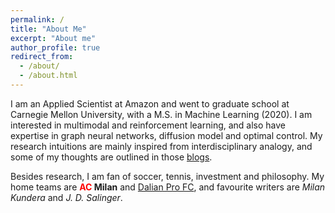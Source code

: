 ```yaml
---
permalink: /
title: "About Me"
excerpt: "About me"
author_profile: true
redirect_from: 
  - /about/
  - /about.html
---
```


I am an Applied Scientist at Amazon and went to graduate school at Carnegie Mellon University, with a M.S. in Machine Learning (2020). I am interested in multimodal and reinforcement learning, and also have expertise in graph neural networks, diffusion model and optimal control. My research intuitions are mainly inspired from interdisciplinary analogy, and some of my thoughts are outlined in those [blogs](https://milanlx.github.io/blog/).

Besides research, I am fan of soccer, tennis, investment and philosophy. My home teams are **<span style="color: red"> AC </span> Milan**
 and [Dalian Pro FC](http://www.dlpro.com.cn/), and favourite writers are *Milan Kundera* and *J. D. Salinger*.  

<!---
I am a PhD student in the [Civil Engineering Department](https://www.cmu.edu/cee/) at [Carnegie Mellon University](https://www.cmu.edu), advised by [Pine Liu](https://faculty.ce.cmu.edu/liu/) and [Sean Qian](https://faculty.ce.cmu.edu/qian/). A short version of my resume could be found [here](https://milanlx.github.io/files/work_resume.pdf) .

**Research Interest**: 
graph neural networks; stochastic control; tabular embedding; diffusion model; spatiotemporal & multimodal analysis; model predictive control

My current research focuses on implementing generalizable Model Predictive Control policies that can be integrated with existing building HVAC control frameworks, and spatial-temporal graph neural networks to infer interactions in urban systems such as building and transportation. Before coming to CMU, I obtained M.S. in Structural Engineering, and B.S in Civil Engineering, both from [Dalian University of Technology](https://en.dlut.edu.cn/), fortunated to have been supervised by [Jinping Ou](http://homepage.hit.edu.cn/oujinping) and worked on [optimal sensor placement of deepwater risers](https://milanlx.github.io/files/Master%20Dissertation%20(original).pdf) ([slides](https://milanlx.github.io/files/mastet_thesis_short_version.pdf)). I also obtained a M.S. in Machine Learning at CMU on 2020. 
-->

<script type="text/javascript" src="//rf.revolvermaps.com/0/0/8.js?i=5rhwi7l31w4&amp;m=0&amp;c=ff0000&amp;cr1=ffffff&amp;f=arial&amp;l=33" async="async"></script>
